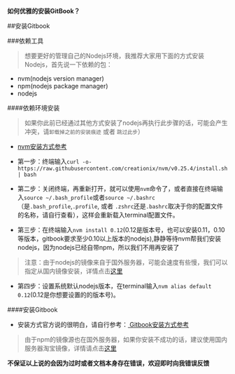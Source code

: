 **如何优雅的安装GitBook？**

##安装Gitbook

###依赖工具
>想要更好的管理自己的Nodejs环境，我推荐大家用下面的方式安装Nodejs，首先说一下依赖的包：
* nvm(nodejs version manager)
* npm(nodejs package manager)
* nodejs

####依赖环境安装
> 如果你此前已经通过其他方式安装了nodejs再执行此步骤的话，可能会产生冲突，请`卸载掉之前的安装痕迹` 或者 `跳过此步`）

* [ nvm安装方式参考](https://github.com/creationix/nvm)

* 第一步：终端输入`curl -o- https://raw.githubusercontent.com/creationix/nvm/v0.25.4/install.sh | bash`

* 第二步：关闭终端，再重新打开，就可以使用`nvm`命令了，或者直接在终端输入`source ~/.bash_profile`或者`source ~/.bashrc`（是`.bash_profile`,`.profile`, 或者 `.zshrc`还是`.bashrc`取决于你的配置文件的名称，请自行查看），这样会重新载入terminal配置文件。

* 第三步：在终端输入`nvm install 0.12`(0.12是版本号，也可以安装0.11，0.10等版本，gitbook要求至少0.10以上版本的nodejs),静静等待nvm帮我们安装nodejs，因为nodejs已经自带npm，所以我们不用再安装了
>注意：由于nodejs的镜像来自于国外服务器，可能会速度有些慢，我们可以指定从国内镜像安装，详情点击[这里](wewew)

* 第四步：设置系统默认nodejs版本，在terminal输入`nvm alias default 0.12`(0.12是你想要设置的的版本号)。


####安装Gitbook

* 安装方式官方说的很明白，请自行参考：[ Gitbook安装方式参考](https://github.com/GitbookIO/gitbook)
>由于npm的镜像源也在国外服务器，如果你安装不成功的话，建议使用国内服务器淘宝镜像，详情请点击[这里]()


**不保证以上说的会因为过时或者文档本身存在错误，欢迎即时向我错误反馈**

